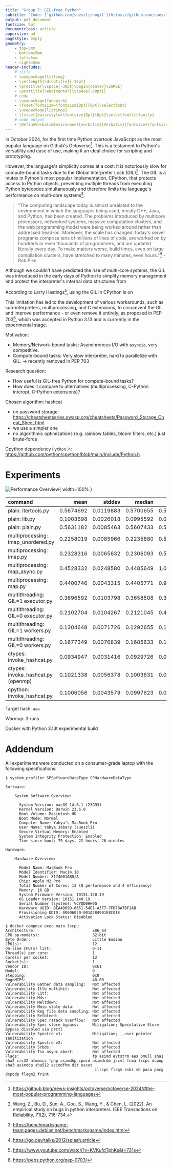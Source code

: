 ```yaml
---
title: "Group 7: GIL-free Python"
subtitle: "Code: [`github.com/sueszli/nogil`](https://github.com/sueszli/nogil)"
output: pdf_document
fontsize: 9pt
documentclass: article
papersize: a4
pagestyle: empty
geometry:
    - top=5mm
    - bottom=5mm
    - left=5mm
    - right=5mm
header-includes:
    # title
    - \usepackage{titling}
    - \setlength{\droptitle}{-15pt}
    - \pretitle{\vspace{-30pt}\begin{center}\LARGE}
    - \posttitle{\end{center}\vspace{-50pt}}    
    # code
    - \usepackage{fancyvrb}
    - \fvset{fontsize=\fontsize{8pt}{8pt}\selectfont}
    - \usepackage{listings}
    - \lstset{basicstyle=\fontsize{8pt}{8pt}\selectfont\ttfamily}
    # code output
    - \DefineVerbatimEnvironment{verbatim}{Verbatim}{fontsize=\fontsize{8pt}{8pt}}
---
```


<!--
assignment: https://www.complang.tuwien.ac.at/anton/lvas/effizienz-aufgabe24/

based on: https://github.com/sueszli/fast-snek

prof anmerkungen:

- also ich glaub wir können es so machen wie wir wollen, es geht im vor allem dass er sieht dass wir was gelernt und verstanden haben und seine optimierungen umgesetzt haben
- es muss nicht C sein
- haben aber den Freiraum uns auszutoben solange wir es erklären können was wir gemacht haben
- als metrics sollten wir jedoch auf das was in der angabe ist setzen, also cycles und so
- und unsere präsi muss etwas kompakter sein, weil wir den algo erklären müssen und die benotung ist eig solely based auf die präsi haha
-->

<!-- Python is really popular. -->

In October 2024, for the first time Python overtook JavaScript as the most popular language on Github's Octoverse[^octo]. This is a testament to Python's versatility and ease of use, making it an ideal choice for scripting and prototyping. 

[^octo]: https://github.blog/news-insights/octoverse/octoverse-2024/#the-most-popular-programming-languages

<!-- Why is the GIL a problem? -->

However, the language's simplicity comes at a cost: It is notoriously slow for compute-bound tasks due to the Global Interpreter Lock (GIL)[^gil]. The GIL is a mutex in Python's most popular implementation, CPython, that protects access to Python objects, preventing multiple threads from executing Python bytecodes simultaneously and therefore limits the language's performance on multi-core systems[^bench].

> "The computing landscape today is almost unrelated to the environment in which the languages being used, mostly C++, Java, and Python, had been created. The problems introduced by multicore processors, networked systems, massive computation clusters, and the web programming model were being worked around rather than addressed head-on. Moreover, the scale has changed: today's server programs comprise tens of millions of lines of code, are worked on by hundreds or even thousands of programmers, and are updated literally every day. To make matters worse, build times, even on large compilation clusters, have stretched to many minutes, even hours."[^go] - Rob Pike


[^gil]: Wang, Z., Bu, D., Sun, A., Gou, S., Wang, Y., & Chen, L. (2022). An empirical study on bugs in python interpreters. IEEE Transactions on Reliability, 71(2), 716-734.
[^go]: https://go.dev/talks/2012/splash.article
[^bench]: https://benchmarksgame-team.pages.debian.net/benchmarksgame/index.html

<!-- Why was the GIL introduced? -->

Although we couldn't have predicted the rise of multi-core systems, the GIL was introduced in the early days of Python to simplify memory management and protect the interpreter's internal data structures from 

According to Larry Hastings[^larry], using the GIL in CPython is on

[^pep703]: https://peps.python.org/pep-0703/


<!-- What other options do we have? -->

This limitation has led to the development of various workarounds, such as sub-interpreters, multiprocessing, and C extensions, to circumvent the GIL and improve performance - or even remove it entirely, as proposed in PEP 703[^pep703], which was accepted in Python 3.13 and is currently in the experimental stage.


[^larry]: https://www.youtube.com/watch?v=KVKufdTphKs&t=731s


Motivation:

- Memory/Network-bound tasks: Asynchronous I/O with `asyncio`, very competitive.
- Compute-bound tasks: Very slow interpreter, hard to parallelize with GIL. → recently removed in PEP 703

Research question:

- How useful is GIL-free Python for compute-bound tasks?
- How does it compare to alternatives (multiprocessing, C-Python interopt, C-Python extensions)?

Chosen algorithm: hashcat

- on password storage: https://cheatsheetseries.owasp.org/cheatsheets/Password_Storage_Cheat_Sheet.html
- we use a simpler one
- no algorithmic optimizations (e.g. rainbow tables, bloom filters, etc.) just brute-force

Cpython dependency `Python.h`: https://github.com/python/cpython/blob/main/Include/Python.h

# Experiments

![Performance Overview](docs/assets/perf.png){ width=100% }

|command                            |      mean|    stddev|    median|      user|    system|       min|       max|
|:----------------------------------|---------:|---------:|---------:|---------:|---------:|---------:|---------:|
|plain: itertools.py                | 0.5674692| 0.0119883| 0.5700655| 0.5599028| 0.0074184| 0.5496380| 0.5865690|
|plain: lib.py                      | 0.1003698| 0.0026018| 0.0995592| 0.0950988| 0.0051505| 0.0976092| 0.1086287|
|plain: plain.py                    | 0.5631182| 0.0085463| 0.5607433| 0.5574100| 0.0056163| 0.5564152| 0.5863659|
|multiprocessing: imap_unordered.py | 0.2258019| 0.0085966| 0.2235880| 0.5456730| 0.1661910| 0.2184310| 0.2449692|
|multiprocessing: imap.py           | 0.2328316| 0.0065632| 0.2306093| 0.5554529| 0.1625106| 0.2235672| 0.2426373|
|multiprocessing: map_async.py      | 0.4528332| 0.0248580| 0.4485649| 1.0100400| 0.1108107| 0.4314743| 0.5167882|
|multiprocessing: map.py            | 0.4400746| 0.0043315| 0.4405771| 0.9853628| 0.1084339| 0.4329375| 0.4467715|
|multithreading: GIL=1 executor.py  | 0.3696592| 0.0103798| 0.3658508| 0.3597924| 0.0092238| 0.3621005| 0.3968615|
|multithreading: GIL=0 executor.py  | 0.2102704| 0.0104267| 0.2121045| 0.4389796| 0.0105094| 0.1962787| 0.2321854|
|multithreading: GIL=1 workers.py   | 0.1304648| 0.0071726| 0.1292655| 0.1178397| 0.0081775| 0.1242261| 0.1582329|
|multithreading: GIL=0 workers.py   | 0.1677349| 0.0076839| 0.1685633| 0.1931002| 0.0202853| 0.1429964| 0.1760283|
|ctypes: invoke_hashcat.py          | 0.0934947| 0.0031416| 0.0929726| 0.0882496| 0.0049164| 0.0891827| 0.0996272|
|ctypes: invoke_hashcat.py (openmp) | 0.1021338| 0.0056378| 0.1003631| 0.0986943| 0.0083828| 0.0976012| 0.1269725|
|cpython: invoke_hashcat.py         | 0.1006056| 0.0043579| 0.0997623| 0.0950439| 0.0052310| 0.0943297| 0.1081794|

Target hash: `aaa`

Warmup: 3 runs

Docker with Python 3.13t experimental build



# Addendum

All experiments were conducted on a consumer-grade laptop with the following specifications:

```
$ system_profiler SPSoftwareDataType SPHardwareDataType

Software:

    System Software Overview:

      System Version: macOS 14.6.1 (23G93)
      Kernel Version: Darwin 23.6.0
      Boot Volume: Macintosh HD
      Boot Mode: Normal
      Computer Name: Yahya’s MacBook Pro
      User Name: Yahya Jabary (sueszli)
      Secure Virtual Memory: Enabled
      System Integrity Protection: Enabled
      Time since boot: 79 days, 22 hours, 26 minutes

Hardware:

    Hardware Overview:

      Model Name: MacBook Pro
      Model Identifier: Mac14,10
      Model Number: Z174001ABD/A
      Chip: Apple M2 Pro
      Total Number of Cores: 12 (8 performance and 4 efficiency)
      Memory: 16 GB
      System Firmware Version: 10151.140.19
      OS Loader Version: 10151.140.19
      Serial Number (system): VCYQD0HH0G
      Hardware UUID: BEA4D09D-6651-54E1-A3F7-7FB78A7BF1AB
      Provisioning UDID: 00006020-001A284901E8C01E
      Activation Lock Status: Disabled
```

```
$ docker compose exec main lscpu
Architecture:                         x86_64
CPU op-mode(s):                       32-bit
Byte Order:                           Little Endian
CPU(s):                               12
On-line CPU(s) list:                  0-11
Thread(s) per core:                   1
Core(s) per socket:                   12
Socket(s):                            1
Vendor ID:                            0x61
Model:                                0
Stepping:                             0x0
BogoMIPS:                             48.00
Vulnerability Gather data sampling:   Not affected
Vulnerability Itlb multihit:          Not affected
Vulnerability L1tf:                   Not affected
Vulnerability Mds:                    Not affected
Vulnerability Meltdown:               Not affected
Vulnerability Mmio stale data:        Not affected
Vulnerability Reg file data sampling: Not affected
Vulnerability Retbleed:               Not affected
Vulnerability Spec rstack overflow:   Not affected
Vulnerability Spec store bypass:      Mitigation; Speculative Store Bypass disabled via prctl
Vulnerability Spectre v1:             Mitigation; __user pointer sanitization
Vulnerability Spectre v2:             Not affected
Vulnerability Srbds:                  Not affected
Vulnerability Tsx async abort:        Not affected
Flags:                                fp asimd evtstrm aes pmull sha1 sha2 crc32 atomics fphp asimdhp cpuid asimdrdm jscvt fcma lrcpc dcpop sha3 asimddp sha512 asimdfhm dit uscat
                                       ilrcpc flagm ssbs sb paca pacg dcpodp flagm2 frint
```
